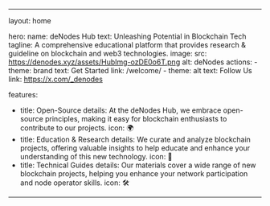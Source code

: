 ---

layout: home

hero:
  name: <span class='text-gradient'>deNodes Hub</span>
  text: Unleashing Potential in Blockchain Tech
  tagline: A comprehensive educational platform that provides research & guideline on blockchain and web3 technologies.
  image:
    src: https://denodes.xyz/assets/HubImg-ozDE0o6T.png
    alt: deNodes
  actions:
    - theme: brand
      text: Get Started
      link: /welcome/
    - theme: alt
      text: Follow Us
      link: https://x.com/_denodes

features:
  - title: Open-Source 
    details: At the deNodes Hub, we embrace open-source principles, making it easy for blockchain enthusiasts to contribute to our projects.
    icon: 🌍
  - title: Education & Research 
    details: We curate and analyze blockchain projects, offering valuable insights to help educate and enhance your understanding of this new technology.
    icon: 📒
  - title: Technical Guides 
    details: Our materials cover a wide range of new blockchain projects, helping you enhance your network participation and node operator skills.
    icon: 🛠️

---